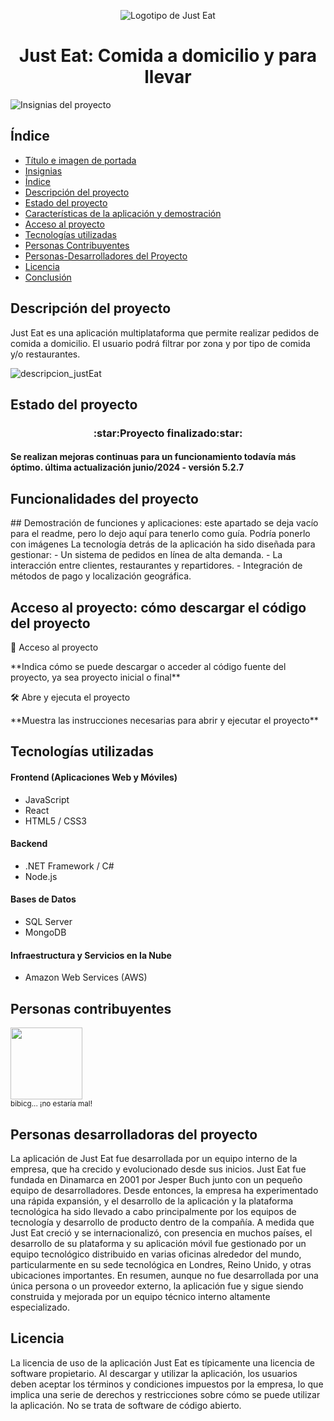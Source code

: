 <p align="center"><img src="https://github.com/user-attachments/assets/feaa422f-a0a0-482d-9624-80da7a13f70e" alt="Logotipo de Just Eat"></p>
<h1 align="center"> Just Eat: Comida a domicilio y para llevar </h1>


![Insignias del proyecto](https://github.com/user-attachments/assets/cdfd3cf5-222d-4961-8ecc-f7d9be50355f)


## Índice

* [Título e imagen de portada](#Título-e-imagen-de-portada)
* [Insignias](#insignias)
* [Índice](#índice)
* [Descripción del proyecto](#descripción-del-proyecto)
* [Estado del proyecto](#Estado-del-proyecto)
* [Características de la aplicación y demostración](#Características-de-la-aplicación-y-demostración)
* [Acceso al proyecto](#acceso-proyecto)
* [Tecnologías utilizadas](#tecnologías-utilizadas)
* [Personas Contribuyentes](#personas-contribuyentes)
* [Personas-Desarrolladores del Proyecto](#personas-desarrolladores)
* [Licencia](#licencia)
* [Conclusión](#conclusión)

<h2>Descripción del proyecto</h2>
<p>Just Eat es una aplicación multiplataforma que permite realizar pedidos de comida a domicilio. El usuario podrá filtrar por zona y por tipo de comida y/o restaurantes.</p>

![descripcion_justEat](https://github.com/user-attachments/assets/12767100-efa1-4c5f-b245-835798e8287c)

<h2>Estado del proyecto</h2>
<h3 align="center">:star:Proyecto finalizado:star:</h3>
<h4>Se realizan mejoras continuas para un funcionamiento todavía más óptimo. última actualización junio/2024 - versión 5.2.7 </h4>



<h2>Funcionalidades del proyecto</h2>
## Demostración de funciones y aplicaciones: este apartado se deja vacío para el readme, pero lo dejo aquí para tenerlo como guía. Podría ponerlo con imágenes
La tecnología detrás de la aplicación ha sido diseñada para gestionar:
- Un sistema de pedidos en línea de alta demanda.
- La interacción entre clientes, restaurantes y repartidores.
- Integración de métodos de pago y localización geográfica.


<h2> Acceso al proyecto: cómo descargar el código del proyecto</h2>

📁 Acceso al proyecto

<p>**Indica cómo se puede descargar o acceder al código fuente del proyecto, ya sea proyecto inicial o final**</p>

🛠️ Abre y ejecuta el proyecto

<p>**Muestra las instrucciones necesarias para abrir y ejecutar el proyecto**</p>

<h2> Tecnologías utilizadas </h2>
<h4>Frontend (Aplicaciones Web y Móviles)</h4>
<ul>
  <li>JavaScript</li>
  <li>React</li>
  <li>HTML5 / CSS3</li>
  </ul>
<h4>Backend</h4>
<ul>
  <li>.NET Framework / C#</li>
  <li>Node.js</li>
</ul>
<h4>Bases de Datos</h4>
<ul>
  <li>SQL Server</li>
  <li>MongoDB</li>
</ul>
<h4>Infraestructura y Servicios en la Nube</h4> 
<ul><li>Amazon Web Services (AWS)</li></ul>

<h2> Personas contribuyentes </h2>
<img src="https://github.com/user-attachments/assets/0a45c165-65f6-47be-84eb-fbae38ce7866" width=115><br><sub>bibicg... ¡no estaría mal!</sub>


<h2> Personas desarrolladoras del proyecto </h2>
La aplicación de Just Eat fue desarrollada por un equipo interno de la empresa, que ha crecido y evolucionado desde sus inicios. Just Eat fue fundada en Dinamarca en 2001 por Jesper Buch junto con un pequeño equipo de desarrolladores. Desde entonces, la empresa ha experimentado una rápida expansión, y el desarrollo de la aplicación y la plataforma tecnológica ha sido llevado a cabo principalmente por los equipos de tecnología y desarrollo de producto dentro de la compañía. A medida que Just Eat creció y se internacionalizó, con presencia en muchos países, el desarrollo de su plataforma y su aplicación móvil fue gestionado por un equipo tecnológico distribuido en varias oficinas alrededor del mundo, particularmente en su sede tecnológica en Londres, Reino Unido, y otras ubicaciones importantes.
En resumen, aunque no fue desarrollada por una única persona o un proveedor externo, la aplicación fue y sigue siendo construida y mejorada por un equipo técnico interno altamente especializado.

<h2> Licencia </h2>
La licencia de uso de la aplicación Just Eat es típicamente una licencia de software propietario. Al descargar y utilizar la aplicación, los usuarios deben aceptar los términos y condiciones impuestos por la empresa, lo que implica una serie de derechos y restricciones sobre cómo se puede utilizar la aplicación. No se trata de software de código abierto.







